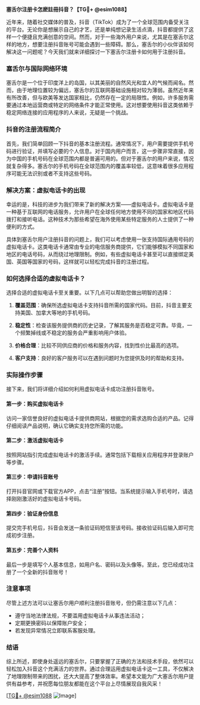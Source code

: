 **塞舌尔注册卡怎麽註冊抖音？【TG💪+ @esim1088】**

近年来，随着社交媒体的普及，抖音（TikTok）成为了一个全球范围内备受关注的平台。无论你是想展示自己的才艺，还是单纯想记录生活点滴，抖音都提供了这样一个便捷且充满创意的空间。然而，对于一些海外用户来说，尤其是在塞舌尔这样的地方，想要注册抖音账号可能会遇到一些障碍。那么，塞舌尔的小伙伴该如何解决这一问题呢？今天我们就来详细探讨一下塞舌尔注册卡如何用于注册抖音。

### 塞舌尔与国际网络环境

塞舌尔是一个位于印度洋上的岛国，以其美丽的自然风光和宜人的气候而闻名。然而，由于地理位置较为偏远，塞舌尔的互联网基础设施相对较为薄弱。虽然近年来有所改善，但与欧美等发达国家相比，仍然存在一定的局限性。例如，许多服务需要通过本地运营商或特定的网络条件才能正常使用。这对想要使用抖音这类依赖于稳定网络连接的应用程序的人来说，无疑是一个挑战。

### 抖音的注册流程简介

首先，我们简单回顾一下抖音的基本注册流程。通常情况下，用户需要提供手机号码进行验证，并填写必要的个人信息。对于国内用户而言，这一步骤非常直接，因为中国的手机号码在全球范围内都是普遍可用的。但对于塞舌尔的用户来说，情况就复杂得多。塞舌尔的手机号码在全球范围内的覆盖率较低，这意味着很多应用程序可能无法识别或者不支持这些号码。

### 解决方案：虚拟电话卡的出现

幸运的是，科技的进步为我们带来了新的解决方案——虚拟电话卡。虚拟电话卡是一种基于互联网的电话服务，允许用户在全球任何地方使用不同的国家和地区代码拨打和接听电话。这种技术为那些希望在海外使用某些特定服务的人士提供了一种便利的方式。

具体到塞舌尔用户注册抖音的问题上，我们可以考虑使用一张支持国际通用号码的虚拟电话卡。这类电话卡通常由专业的电信服务商提供，它们能够模拟不同国家和地区的电话号码，从而绕过地理限制。例如，有些虚拟电话卡甚至可以直接绑定美国、英国等国家的号码，这样就可以轻松完成抖音的注册过程。

### 如何选择合适的虚拟电话卡？

选择合适的虚拟电话卡至关重要。以下几点可以帮助您做出明智的选择：

1. **覆盖范围**：确保所选虚拟电话卡支持抖音所需的国家代码。目前，抖音主要支持美国、加拿大等地的手机号码。
   
2. **稳定性**：检查该服务提供商的历史记录，了解其服务是否稳定可靠。毕竟，一个频繁掉线或不稳定的服务会严重影响用户体验。

3. **价格合理**：比较不同供应商的价格和服务内容，找到性价比最高的选项。

4. **客户支持**：良好的客户服务可以在遇到问题时为您提供及时的帮助和支持。

### 实际操作步骤

接下来，我们将详细介绍如何利用虚拟电话卡成功注册抖音账号。

#### 第一步：购买虚拟电话卡
访问一家信誉良好的虚拟电话卡提供商网站，根据您的需求选购合适的产品。记得仔细阅读产品说明，确认它确实支持您所需的功能。

#### 第二步：激活虚拟电话卡
按照网站指引完成虚拟电话卡的激活手续。通常包括下载相关应用程序并登录账户等步骤。

#### 第三步：申请抖音账号
打开抖音官网或下载官方APP，点击“注册”按钮。当系统提示输入手机号时，请选择刚刚激活好的虚拟电话卡号码。

#### 第四步：验证身份信息
提交完手机号后，抖音会发送一条验证码短信至该号码。接收验证码后输入即可完成初步注册。

#### 第五步：完善个人资料
最后一步是填写个人基本信息，如用户名、密码以及头像等。至此，您已经成功注册了一个全新的抖音账号！

### 注意事项

尽管上述方法可以让塞舌尔用户顺利注册抖音账号，但仍需注意以下几点：

- 遵守当地法律法规，不要滥用虚拟电话卡从事违法活动；
- 定期更换密码以保障账户安全；
- 若发现异常情况立即联系客服处理。

### 结语

综上所述，即使身处遥远的塞舌尔，只要掌握了正确的方法和技术手段，依然可以轻松加入抖音这个充满活力的世界。通过合理运用虚拟电话卡这一工具，不仅解决了地理限制带来的困扰，还大大提高了整体效率。希望本文能为广大塞舌尔用户提供有益参考，并祝愿每位朋友都能在这个平台上尽情展现自我风采！

[[TG💪+ @esim1088](https://t.me/s/esim1088) ![Image](https://i.postimg.cc/4NQfJmqS/Snipaste-2025-05-13-00-14-12.png)]
